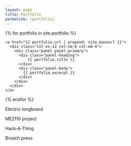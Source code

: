 ```yaml
---
layout: page
title: Portfolio
permalink: /portfolio/
---
```


<div class="row">

  {% for portfolio in site.portfolio %}

    <a href="{{ portfolio.url | prepend: site.baseurl }}">
      <div class="col-xs-12 col-sm-6 col-md-4">
        <div class="panel panel-primary">
          <div class="panel-heading">
              {{ portfolio.title }}
          </div>
          <div class="panel-body">
            {{ portfolio.excerpt }}
          </div>
        </div>
      </div>
    </a>

  {% endfor %}

</div>

Electric longboard

ME2110 project

Hack-A-Thing

Broach press  
